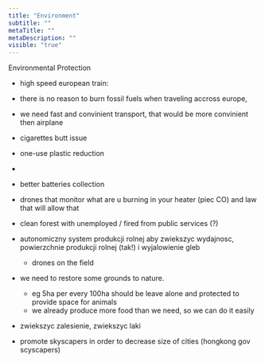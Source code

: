 ```yaml
---
title: "Environment"
subtitle: ""
metaTitle: ""
metaDescription: ""
visible: "true"
---
```


Environmental Protection

* high speed european train: 
 * there is no reason to burn fossil fuels when traveling accross europe, 
 * we need fast and convinient transport, that would be more convinient then airplane

* cigarettes butt issue
* one-use plastic reduction
* 
* better batteries collection
* drones that monitor what are u burning in your heater (piec CO) and law that will allow that

* clean forest with unemployed / fired from public services (?)

* autonomiczny system produkcji rolnej aby zwiekszyc wydajnosc, powierzchnie produkcji rolnej (tak!) i wyjalowienie gleb
  * drones on the field
* we need to restore some grounds to nature. 
  * eg 5ha per every 100ha should be leave alone and protected to provide space for animals 
  * we already produce more food than we need, so we can do it easily

* zwiekszyc zalesienie, zwiekszyc laki

* promote skyscapers in order to decrease size of cities (hongkong gov scyscapers)
